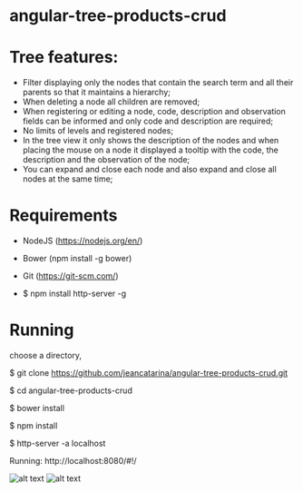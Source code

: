 # angular-tree-products-crud

# Tree features:
  - Filter displaying only the nodes that contain the search term and all their parents so that it maintains a hierarchy;
  - When deleting a node all children are removed;
  - When registering or editing a node, code, description and observation fields can be informed and only code and description are required;
  - No limits of levels and registered nodes;
  - In the tree view it only shows the description of the nodes and when placing the mouse on a node it displayed a tooltip with the code, the description and the observation of the node;
  - You can expand and close each node and also expand and close all nodes at the same time;
  
# Requirements

 - NodeJS (https://nodejs.org/en/)
 
 - Bower (npm install -g bower)
 
 - Git (https://git-scm.com/)
 
 - $ npm install http-server -g
 
# Running

choose a directory, 

$ git clone https://github.com/jeancatarina/angular-tree-products-crud.git

$ cd angular-tree-products-crud

$ bower install

$ npm install

$ http-server -a localhost

Running: http://localhost:8080/#!/

![alt text](https://github.com/jeancatarina/angular-tree-products-crud/blob/master/gifs/arvore.gif)
![alt text](https://github.com/jeancatarina/angular-tree-products-crud/blob/master/gifs/incluir.gif)
